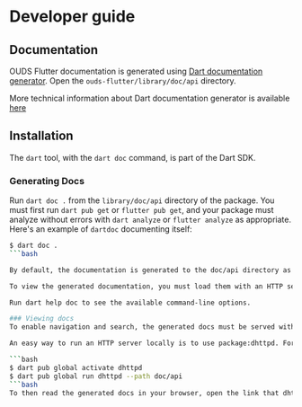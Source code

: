 # Developer guide

## Documentation

OUDS Flutter documentation is generated using [Dart documentation generator](https://pub.dev/packages/dartdoc).
Open the `ouds-flutter/library/doc/api` directory.

More technical information about Dart documentation generator is available [here](https://pub.dev/packages/dartdoc)

## Installation

The `dart` tool, with the `dart doc` command, is part of the Dart SDK.

### Generating Docs

Run `dart doc .` from the `library/doc/api` directory of the package. You must first run `dart pub get` or `flutter pub get`, and your package must analyze without errors with `dart analyze` or `flutter analyze` as appropriate. Here's an example of `dartdoc` documenting itself:

```bash
$ dart doc .
```bash

By default, the documentation is generated to the doc/api directory as static HTML files.

To view the generated documentation, you must load them with an HTTP server. To learn more, follow the Viewing docs guide.

Run dart help doc to see the available command-line options.

### Viewing docs
To enable navigation and search, the generated docs must be served with an HTTP server.

An easy way to run an HTTP server locally is to use package:dhttpd. For example:

```bash
$ dart pub global activate dhttpd
$ dart pub global run dhttpd --path doc/api
```bash
To then read the generated docs in your browser, open the link that dhttpd outputs, usually http://localhost:8080.

